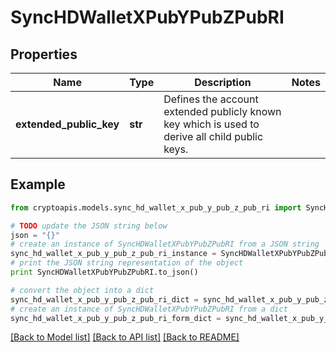 # SyncHDWalletXPubYPubZPubRI


## Properties
Name | Type | Description | Notes
------------ | ------------- | ------------- | -------------
**extended_public_key** | **str** | Defines the account extended publicly known key which is used to derive all child public keys. | 

## Example

```python
from cryptoapis.models.sync_hd_wallet_x_pub_y_pub_z_pub_ri import SyncHDWalletXPubYPubZPubRI

# TODO update the JSON string below
json = "{}"
# create an instance of SyncHDWalletXPubYPubZPubRI from a JSON string
sync_hd_wallet_x_pub_y_pub_z_pub_ri_instance = SyncHDWalletXPubYPubZPubRI.from_json(json)
# print the JSON string representation of the object
print SyncHDWalletXPubYPubZPubRI.to_json()

# convert the object into a dict
sync_hd_wallet_x_pub_y_pub_z_pub_ri_dict = sync_hd_wallet_x_pub_y_pub_z_pub_ri_instance.to_dict()
# create an instance of SyncHDWalletXPubYPubZPubRI from a dict
sync_hd_wallet_x_pub_y_pub_z_pub_ri_form_dict = sync_hd_wallet_x_pub_y_pub_z_pub_ri.from_dict(sync_hd_wallet_x_pub_y_pub_z_pub_ri_dict)
```
[[Back to Model list]](../README.md#documentation-for-models) [[Back to API list]](../README.md#documentation-for-api-endpoints) [[Back to README]](../README.md)



